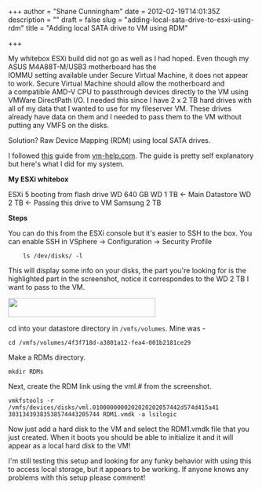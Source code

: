 +++
author = "Shane Cunningham"
date = 2012-02-19T14:01:35Z
description = ""
draft = false
slug = "adding-local-sata-drive-to-esxi-using-rdm"
title = "Adding local SATA drive to VM using RDM"

+++


My whitebox ESXi build did not go as well as I had hoped. Even though my ASUS M4A88T-M/USB3 motherboard has the IOMMU setting available under Secure Virtual Machine, it does not appear to work. Secure Virtual Machine should allow the motherboard and a compatible AMD-V CPU to passthrough devices directly to the VM using VMWare DirectPath I/O. I needed this since I have 2 x 2 TB hard drives with all of my data that I wanted to use for my fileserver VM. These drives already have data on them and I needed to pass them to the VM without putting any VMFS on the disks.

Solution? Raw Device Mapping (RDM) using local SATA drives.

I followed <a title="this" href="http://www.vm-help.com/esx40i/SATA_RDMs.php">this</a> guide from <a title="vm-help.com" href="http://vm-help.com">vm-help.com</a>. The guide is pretty self explanatory but here's what I did for my system.

<strong>My ESXi whitebox</strong>

ESXi 5 booting from flash drive
WD 640 GB
WD 1 TB &lt;- Main Datastore
WD 2 TB &lt;- Passing this drive to VM
Samsung 2 TB

<strong>Steps</strong>

You can do this from the ESXi console but it's easier to SSH to the box. You can enable SSH in VSphere -&gt; Configuration -&gt; Security Profile
<p style="padding-left: 30px;"><code>ls /dev/disks/ -l</code></p>
This will display some info on your disks, the part you're looking for is the highlighted part in the screenshot, notice it correspondes to the WD 2 TB I want to pass to the VM.

<a href="http://cunninghamshane.com/wp-content/uploads/2012/02/rdm_11-1024x135.png"><img class="alignnone  wp-image-136" title="rdm_1" src="http://cunninghamshane.com/wp-content/uploads/2012/02/rdm_11-1024x135.png" alt="" width="300" height="39" /></a>

cd into your datastore directory in <code>/vmfs/volumes</code>. Mine was -

<pre><code>cd /vmfs/volumes/4f3f718d-a3801a12-fea4-001b2181ce29</code></pre>

Make a RDMs directory.

<pre><code>mkdir RDMs</code></pre>

Next, create the RDM link using the vml.# from the screenshot.

<pre><code>vmkfstools -r /vmfs/devices/disks/vml.0100000000202020202057442d574d415a41 30313439383538574443205744 RDM1.vmdk -a lsilogic</code></pre>

Now just add a hard disk to the VM and select the RDM1.vmdk file that you just created. When it boots you should be able to initialize it and it will appear as a local hard disk to the VM!

I'm still testing this setup and looking for any funky behavior with using this to access local storage, but it appears to be working. If anyone knows any problems with this setup please comment!